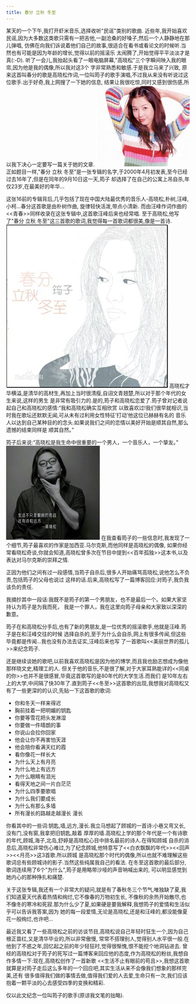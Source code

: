 ```yaml
---
title: 春分 立秋 冬至
---
```

某天的一个下午,我打开虾米音乐,选择收听"民谣"类别的歌曲.
近些年,我开始喜欢民谣,因为大多数这类歌只需有一把吉他,一副沧桑的好嗓子,然后一个人静静地在那儿弹唱,
仿佛在向我们诉说着他们自己的故事,很适合在看书或看论文的时候听.当然也有可能是因为年龄的增长,觉得以前的摇滚乐
太闹腾了,开始觉得平平淡淡才是真(:-D).
听了一会儿,我抬起头看了一眼电脑屏幕,"高晓松"三个字瞬间映入我的眼帘,因为他是我的偶像,所以我对这3个
字非常熟悉和敏感.于是我立马来了兴致,
原来这首叫春分的歌是高晓松作词,一位叫筠子的歌手演唱,不过我从来没有听说过这位歌手.出于好奇,我上网搜了一下她的信息,
结果让我很吃惊,同时又感到很伤感,所以我下决心一定要写一篇关于她的文章.
![junzi img](/./img/junzi1.jpg)
正如题目一样,"春分 立秋 冬至"是一张专辑的名字,于2000年4月初发表,至今已经过去16年了,但是在同年的9月10日这一天,筠子
却选择了在自己的公寓上吊自杀,年仅23岁,在最美好的年华...

这张16前的专辑背后,几乎包括了现在中国大陆最优秀的音乐人-高晓松,朴树,汪峰,小柯...春分这首歌是由朴树作曲,
旋律轻快活泼,带点小清新.
而由汪峰作词作曲的<<青春>>同样收录在这张专辑中,这首歌汪峰后来也经常唱.
至于高晓松,他写了"春分 立秋 冬至"这三首歌的歌词,我觉得每一首歌词都很美,像是一首诗.
![music img](/./img/junzi2.jpg)
高晓松才华横溢,是清华的高材生,再加上当时很清瘦,自诩文青翘楚,所以对于那个年代的女生来说,这样的男生
是非常有吸引力的.是的,筠子和高晓松恋爱了.筠子曾对记者说起自己和高晓松的感情:“我和高晓松确实互相欣赏
以致喜欢过!我们很早就相识,当时我在歌坛还默默无闻,可从未有过利用女性特征‘打动’他这位已赫赫有名的
音乐人以达到自己某种目的的念头.如果说我们之间的恋情以美好开始是顺其自然,那么遗憾的结束同样是
顺其自然。”

筠子后来说:“高晓松是我生命中很重要的一个男人，一个音乐人，一个挚友。”
![gao img](/./img/gao.jpg)
在我查看筠子的一些信息时,我发现了一个细节,筠子最喜欢的作家是加西亚.马尔克斯,而他同样是高晓松的偶像,
如果你经常看晓松奇谈,你就会知道,高晓松曾多次在节目中提到<<百年孤独>>这本书,以及表达对马尔克斯的崇拜之情.

正因为他们之间有过一段感情,当筠子自杀后,很多人开始痛骂高晓松,说他怎么不负责,包括筠子的父母也说过
这样的话.后来,高晓松写了一篇博客回应:对筠子,我负我该负的责任.

我摘抄其中一段话:我既不是筠子的第一个男朋友，也不是最后一个。如果大家坚持认为筠子是为我而死，
我是一个罪人，我在这里向筠子母亲和大家致以深深的歉意。

筠子在和高晓松分手后,也有了新的男朋友,是一位优秀的摇滚歌手,他就是汪峰.筠子是在和汪峰交往的时候
选择自杀的,至于为什么会自杀,网上有很多传闻,但这些毕竟都是传闻...我也没有办法去证实,汪峰后来也写
了一首歌叫<<美丽世界的孤儿>>来纪念筠子.

还是继续谈她的歌吧,以前我喜欢高晓松是因为他的博学,而且我也励志想成为像他那样晓文史,精理工的人.
但关于他的音乐,不是很了解,对于大家耳熟能详的<<同桌的你>>也并不是很感冒,毕竟这首歌写的是80年代的大学生活.而我们
是10年左右上的大学,中间隔了快30年了.直到筠子<<冬至>>这首歌的出现,我想我对高晓松又有了一些更深的的认识,先贴一下这首歌的歌词:

* 你和冬天一样来得迟
* 胸前挂着一把明媚的钥匙
* 你要等雪花把头发淋湿
* 你要做一件晴朗的事
* 你说山会拉你回家
* 他会让你不再害怕天涯
* 他会陪你看满天红的霞
* 看你像花一样长大
* 为什么天上有月亮
* 为什么地上有远方
* 为什么眼睛有泪光
* 看得天地之间一片白茫茫
* 为什么四季要歌唱
* 为什么我们要成长
* 为什么有那么多墙
* 所有漫长的路越走越漫长 漫长

你看其中的一些词:钥匙,墙,远方,漫长.我立马想起了顾城的一首诗:小巷又弯又长,没有门,没有窗,我拿把旧钥匙,敲着
厚厚的墙.高晓松上学的那个年代是一个有诗歌的年代,顾城,海子,北岛,舒婷是高晓松心目中排名最前的诗人.在得知顾城
自杀的消息后,高晓松非常伤心难过,为了纪念顾城,他特意写了<<白衣飘飘的年代>><<回声>><<月亮>>这3首歌.所以顾城
是高晓松那个时代的偶像,所以也就不难理解这些歌词总有些顾城诗的影子.当然这些纯属我自己的看法.
在冬至这首歌的最后部分,歌词连续用了6个"为什么",筠子是用略带沙哑的声音呐喊出来的,
可以明显感觉到她内心的那种挣扎和痛楚.

关于这张专辑,我还有一个非常大的疑问,就是有了春秋冬三个节气,唯独缺了夏,我们知道夏天代表着热情和绚烂,它不像春的万物初生长,
不像秋的余热开始散尽,也不像冬的寒冷和死寂.那为什么少了夏,如果硬是要我解释,我想筠子的爱情和生活似乎可以告诉我答案,因为
她的每一段爱情,无论是高晓松,还是和汪峰的,都没能像夏花一般绚烂,也许吧...

最近我又看了一些高晓松之前的访谈节目,高晓松说自己年轻时狂生一个,因为自己根正苗红,又是清华毕业的,所以非常傲慢,
常常不搭理别人,觉得别人水平很一般.在他到了不惑之年,回忆起之前的年少轻狂时,觉得很惭愧,恨不能挖个地洞钻进去.
曾经的高晓松对于筠子的死写过一篇博客来回应他的态度,作为高晓松的粉丝,我想自作多情一下:现在,高晓松创作了一首新歌
<<生活不止有眼前的苟且>>,我想这首歌就算是对筠子走后这么多年的一个回应吧,其实生活从来不会像我们想象的那样完美,还有
很多值得我们做的事情去做,值得我们爱的人去爱,生命只有一次,我们应该抱着一颗平淡的心去感受四季的变换和精彩.

仅以此文纪念一位叫筠子的歌手(原谅我文笔的拙略).
